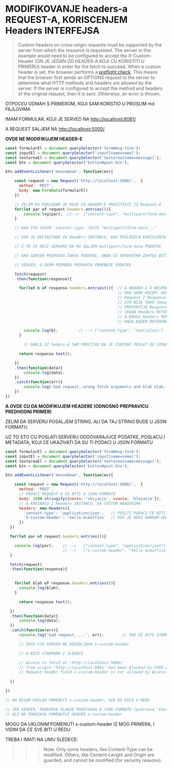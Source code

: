 # MODIFIKOVANJE headers-a REQUEST-A, KORISCENJEM Headers INTERFEJSA

> Custom headers on cross-origin requests must be supported by the server from which the resource is requested. The server in this example would need to be configured to accept the X-Custom-Header (ON JE JEDAN OD HEADER-A KOJI CU KORISTITI U PRIMERU) header in order for the fetch to succeed. When a custom header is set, the browser performs a [preflight check](https://developer.mozilla.org/en-US/docs/Web/HTTP/CORS#Preflighted_requests). This means that the browser first sends an OPTIONS request to the server to determine what HTTP methods and headers are allowed by the server. If the server is configured to accept the method and headers of the original request, then it is sent. Otherwise, an error is thrown.

OTPOCEU ODMAH S PRIMEROM, KOJI SAM KORISTIO U PROSLIM md FAJLOVIMA

IMAM FORMULAR, KOJI JE SERVED NA <http://localhost:8081/>

A REQUEST SALJEM NA <http://localhost:5000/>

**OVDE NE MODIFIKUJEM HEADER-E**

```javascript
const formularEl = document.querySelector('form#msg-form');
const inputEl = document.querySelector('input[name=name]');
const textareaEl = document.querySelector('textarea[name=message]');
const btn = document.querySelector('button#post-btn');

btn.addEventListener('mousedown', function(ev){

    const request = new Request('http://localhost:5000/',  {
      method: 'POST',
      body: new FormData(formularEl)
    })

    // ZELIM DA POGLEDAM JE KOJE CU HEADER-E PROCITIATI IZ Request-A
    for(let par of request.headers.entries()){
        console.log(par);  //-->  ["content-type", "multipart/form-data; boundary=----WebKitFormBoundaryP3qemgCS8cFnywFb"]
    }

    // KAO STO VIDIM 'content-type' JESTE "multipart/form-data..."

    // OVO JE DEFINISANO ZA Headers INSTANCU, KAO POSLEDICA KORISCENJA FormData KONSTRUKTORA

    // I TO CE RECI SERVERU DA MU SALJEM multipart/form-data PODATKE

    // AKO SERVER PRIHVATA TAKVE PODATKE, ONDA CE VEROVATNO ZAHTEV BITI USPESAN I DOBICU VALIDAN RESPONSE

    // SERVER, U OVOM PRIMERU PRIHVATA POMENUTE PODATKE

    fetch(request)
    .then(function(response){

      for(let b of response.headers.entries()){  // A HEADER-I U RESPONSE-U JESU DRUGACIJI, ODNOSNO REC JE O DRUGOJ Headers INSTANCI
                                                 // OVO SAMO KAZEM, AKO POSTOJI ZABLUDA DA JE Headers INSTASNCA SHARED IZMEDJU
                                                 // Request I Response INSTANCE
                                                 // STO NIJE TAKO (Headers NIJE ISTO STO I ReadableStream (KOJI JE VREDNOST body 
                                                 // PROPERTIJA Response/Request INSTANCI))
                                                 // JEDAN Headers REFERENCIRA Request INSTANCA
                                                 // A DRUGI Headers REFERENCIRA, Response INSTANCA
                                                 // KADA KAZEM REFERENCIRA, MISLIM NA NJIHOV body PROPERTI (ReadableStream)

        console.log(b);         // --> ["content-type", "text/plain"]
      }

        // DAKLE IZ heders-A SAM PROCITAO DA JE CONTENT POSLAT OD STRANE SERVERA, USTVARI U OBLIKU text/plain

      return response.text();

    })
    .then(function(data){
        console.log(data);
    })
    .catch(function(err){
        console.log('bad request, wrong fetch arguments and blah blah...', err);
    })
})
```

**A OVDE CU DA MODIFIKUJEM HEADERE (ODNOSNO PREPRAVICU PREDHODNI PRIMER)**

ZELIM DA SERVERU POSALJEM STRING, ALI DA TAJ STRING BUDE U JSON FORMATU

UZ TO STO CU POSLATI SERVERU ODGOVARAJUCE PODATKE, POSLACU I METADATA, KOJI CE UKAZIVATI DA SU TI PODACI U JSON FORMATU

```javascript
const formularEl = document.querySelector('form#msg-form');
const inputEl = document.querySelector('input[name=name]');
const textareaEl = document.querySelector('textarea[name=message]');
const btn = document.querySelector('button#post-btn');

btn.addEventListener('mousedown', function(ev){

    const request = new Request('http://localhost:5000/',  {
      method: 'POST',
      // PODACI REQUEST-A CE BITI U JSON FORMATU
      body: JSON.stringify({nesto: 'skijanja', svasta: 'blejanje'}),
      // A KREIRACU I Headers INSTANCU, SA CUSTOM HEADERIMA
      headers: new Headers({
        'content-type': 'application/json',   // POSLTI PODACI CE BITI U JSON FOMATU
        'X-Custom-Header': 'hello mcmuffins'  // OVO JE NEKI RANDOM HEADER, KOJI SAM DODAO
      })
  })

  for(let par of request.headers.entries()){

    console.log(par);    // -->   ["content-type", "application/json"]
                         // -->   ["x-custom-header", "hello mcmuffins"]
  }

  fetch(request)
  .then(function(response){

  
    for(let blah of response.headers.entries()){
      console.log(blah);
    }

      return response.text();

  })
  .then(function(data){
      console.log(data);
  })
  .catch(function(err){
      console.log('bad request, ...', err);        // OVO CE BITI STAMPANO

      // ZATO STO SERVER NE DOZVOLJAVA x-custom-header

      // A BICE STAMPANO I SLEDECE

      // Access to fetch at 'http://localhost:5000/' 
      // from origin 'http://localhost:8081' has been blocked by CORS policy: 
      // Request header field x-custom-header is not allowed by Access-Control-Allow-Headers in preflight response.
  
  })

})

// DA NISAM POSLAO POMENUTI x-custom-header, SVE BI BILO U REDU 

// JER SERVER, PODRZAVA SLANJE PODATASKA U JSON FORMATU (podrzava 'Content-Type': 'application/json'),
// ALI NE PODRZAVA POMENUTUI HEADER x-custom-header
```

MOGU DA UKLONIM POMENUTI x-custom-header IZ MOG PRIMERA, I VIDIM DA CE SVE BITI U REDU

TREBA I IMATI NA UMU SLEDECE:

>>> Note: Only some headers, like Content-Type can be modified. Others, like Content-Length and Origin are guarded, and cannot be modified (for security reasons).
